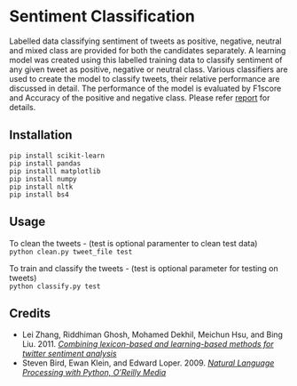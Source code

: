 # Sentiment Classification
Labelled data classifying sentiment of tweets as positive, negative, neutral and mixed class are provided for both the candidates separately. A learning model was created using this labelled training data to classify sentiment of any given tweet as positive, negative or neutral class. Various classifiers are used to create the model to classify tweets, their relative performance are discussed in detail. The performance of the model is evaluated by F1score and Accuracy of the positive and negative class. Please refer [report](report.pdf) for details.

## Installation
`pip install scikit-learn`  
`pip install pandas`  
`pip installl matplotlib`  
`pip install numpy`  
`pip install nltk`  
`pip install bs4`  

## Usage
To clean the tweets - (test is optional paramenter to clean test data)  
`python clean.py tweet_file test`

To train and classify the tweets - (test is optional parameter for testing on tweets)  
`python classify.py test`

## Credits
- Lei Zhang, Riddhiman Ghosh, Mohamed Dekhil, Meichun Hsu, and Bing Liu. 2011. [_Combining lexicon-based and learning-based methods for twitter sentiment analysis_](http://www.hpl.hp.com/techreports/2011/HPL-2011-89.html)
- Steven Bird, Ewan Klein, and Edward Loper. 2009. [_Natural Language Processing with Python, O’Reilly Media_](http://shop.oreilly.com/product/9780596516499.do)
